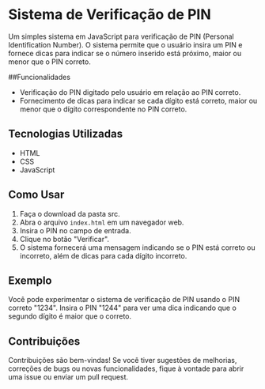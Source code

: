 # Sistema de Verificação de PIN

Um simples sistema em JavaScript para verificação de PIN (Personal Identification Number). O sistema permite que o usuário insira um PIN e fornece dicas para indicar se o número inserido está próximo, maior ou menor que o PIN correto.

##Funcionalidades

- Verificação do PIN digitado pelo usuário em relação ao PIN correto.
- Fornecimento de dicas para indicar se cada dígito está correto, maior ou menor que o dígito correspondente no PIN correto.

## Tecnologias Utilizadas

- HTML
- CSS
- JavaScript

## Como Usar
1. Faça o download da pasta src.
2. Abra o arquivo `index.html` em um navegador web.
3. Insira o PIN no campo de entrada.
4. Clique no botão "Verificar".
5. O sistema fornecerá uma mensagem indicando se o PIN está correto ou incorreto, além de dicas para cada dígito incorreto.

## Exemplo

Você pode experimentar o sistema de verificação de PIN usando o PIN correto "1234". Insira o PIN "1244" para ver uma dica indicando que o segundo dígito é maior que o correto.

## Contribuições

Contribuições são bem-vindas! Se você tiver sugestões de melhorias, correções de bugs ou novas funcionalidades, fique à vontade para abrir uma issue ou enviar um pull request.
